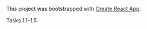 This project was bootstrapped with [Create React App](https://github.com/facebookincubator/create-react-app).

Tasks 1.1-1.5